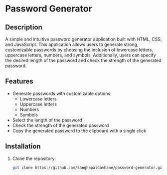 # Password Generator

## Description

A simple and intuitive password generator application built with HTML, CSS, and JavaScript. This application allows users to generate strong, customizable passwords by choosing the inclusion of lowercase letters, uppercase letters, numbers, and symbols. Additionally, users can specify the desired length of the password and check the strength of the generated password.

## Features

- Generate passwords with customizable options:
  - Lowercase letters
  - Uppercase letters
  - Numbers
  - Symbols
- Select the length of the password
- Check the strength of the generated password
- Copy the generated password to the clipboard with a single click

## Installation

1. Clone the repository:
   ```bash
   git clone https://github.com/SanghapalGavhane/password-generator.git

